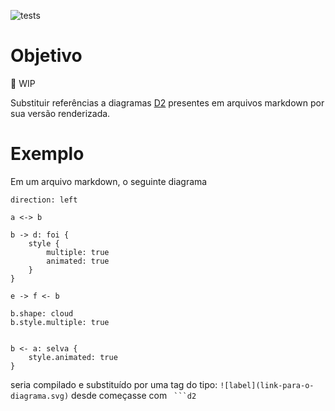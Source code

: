![tests](https://github.com/mcbianconi/m2d2/actions/workflows/test.yaml/badge.svg)


# Objetivo
:construction: WIP

Substituir referências a diagramas [D2](https://d2lang.com/) presentes em arquivos markdown
por sua versão renderizada.


# Exemplo
Em um arquivo markdown, o seguinte diagrama

```d2
direction: left

a <-> b

b -> d: foi {
    style {
        multiple: true
        animated: true
    }
}

e -> f <- b

b.shape: cloud
b.style.multiple: true


b <- a: selva {
    style.animated: true
}

```

seria compilado e substituído por uma tag do tipo: `![label](link-para-o-diagrama.svg)` desde começasse com ` ```d2`

